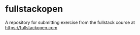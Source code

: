 # fullstackopen
A  repository for submitting exercise from the fullstack course at https://fullstackopen.com
